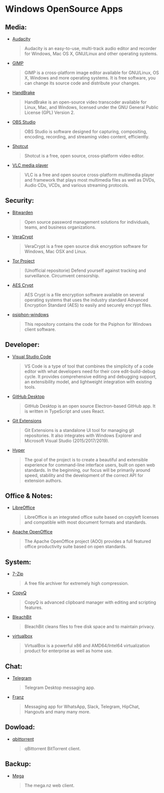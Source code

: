 # Windows OpenSource Apps

## Media:

- [Audacity](https://github.com/audacity/audacity)
  > Audacity is an easy-to-use, multi-track audio editor and recorder for Windows, Mac OS X, GNU/Linux and other operating systems.
- [GIMP](https://github.com/GNOME/gimp)
  > GIMP is a cross-platform image editor available for GNU/Linux, OS X, Windows and more operating systems. It is free software, you can change its source code and distribute your changes.
- [HandBrake](https://github.com/HandBrake/HandBrake)
  > HandBrake is an open-source video transcoder available for Linux, Mac, and Windows, licensed under the GNU General Public License (GPL) Version 2.
- [OBS Studio](https://github.com/obsproject/obs-studio)
  > OBS Studio is software designed for capturing, compositing, encoding, recording, and streaming video content, efficiently.
- [Shotcut](https://github.com/mltframework/shotcut)
  > Shotcut is a free, open source, cross-platform video editor.
- [VLC media player](https://github.com/videolan/vlc)
  > VLC is a free and open source cross-platform multimedia player and framework that plays most multimedia files as well as DVDs, Audio CDs, VCDs, and various streaming protocols.

## Security:

- [Bitwarden](https://github.com/bitwarden/desktop)
  > Open source password management solutions for individuals, teams, and business organizations.
- [VeraCrypt](https://github.com/veracrypt/VeraCrypt)
  > VeraCrypt is a free open source disk encryption software for Windows, Mac OSX and Linux.
- [Tor Project](https://github.com/torproject/tor)
  > (Unofficial repositorie) Defend yourself against tracking and surveillance. Circumvent censorship.
- [AES Crypt](https://github.com/paulej/AESCrypt)
  > AES Crypt is a file encryption software available on several operating systems that uses the industry standard Advanced Encryption Standard (AES) to easily and securely encrypt files.
- [psiphon-windows](https://github.com/Psiphon-Inc/psiphon-windows)
  > This repository contains the code for the Psiphon for Windows client software.

## Developer:

- [Visual Studio Code](https://github.com/microsoft/vscode)
  > VS Code is a type of tool that combines the simplicity of a code editor with what developers need for their core edit-build-debug cycle. It provides comprehensive editing and debugging support, an extensibility model, and lightweight integration with existing tools.
- [GitHub Desktop](https://github.com/desktop/desktop)
  > GitHub Desktop is an open source Electron-based GitHub app. It is written in TypeScript and uses React.
- [Git Extensions](https://github.com/gitextensions/gitextensions)
  > Git Extensions is a standalone UI tool for managing git repositories. It also integrates with Windows Explorer and Microsoft Visual Studio (2015/2017/2019).
- [Hyper](https://github.com/vercel/hyper)
  > The goal of the project is to create a beautiful and extensible experience for command-line interface users, built on open web standards. In the beginning, our focus will be primarily around speed, stability and the development of the correct API for extension authors.

## Office & Notes:

- [LibreOffice](https://github.com/LibreOffice/core)
  > LibreOffice is an integrated office suite based on copyleft licenses and compatible with most document formats and standards.
- [Apache OpenOffice](https://github.com/apache/openoffice)
  > The Apache OpenOffice project (AOO) provides a full featured office productivity suite based on open standards.

## System:

- [7-Zip](https://sourceforge.net/projects/sevenzip)
  > A free file archiver for extremely high compression.
- [CopyQ](https://github.com/hluk/CopyQ)
  > CopyQ is advanced clipboard manager with editing and scripting features.
- [BleachBit](https://github.com/bleachbit/bleachbit)
  > BleachBit cleans files to free disk space and to maintain privacy.
- [virtualbox](https://www.virtualbox.org/browser/vbox/trunk)
  > VirtualBox is a powerful x86 and AMD64/Intel64 virtualization product for enterprise as well as home use.

## Chat:

- [Telegram](https://github.com/telegramdesktop/tdesktop)
  > Telegram Desktop messaging app.
- [Franz](https://github.com/meetfranz/franz)
  > Messaging app for WhatsApp, Slack, Telegram, HipChat, Hangouts and many many more.

## Dowload:

- [qbittorrent](https://github.com/qbittorrent/qBittorrent)
  > qBittorrent BitTorrent client.

## Backup:

- [Mega](https://github.com/meganz/webclient)
  > The mega.nz web client.
